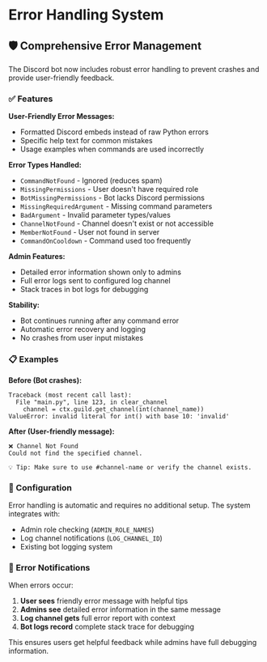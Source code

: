 # Error Handling System

## 🛡️ Comprehensive Error Management

The Discord bot now includes robust error handling to prevent crashes and provide user-friendly feedback.

### ✅ Features

**User-Friendly Error Messages:**
- Formatted Discord embeds instead of raw Python errors
- Specific help text for common mistakes
- Usage examples when commands are used incorrectly

**Error Types Handled:**
- `CommandNotFound` - Ignored (reduces spam)
- `MissingPermissions` - User doesn't have required role
- `BotMissingPermissions` - Bot lacks Discord permissions
- `MissingRequiredArgument` - Missing command parameters
- `BadArgument` - Invalid parameter types/values
- `ChannelNotFound` - Channel doesn't exist or not accessible
- `MemberNotFound` - User not found in server
- `CommandOnCooldown` - Command used too frequently

**Admin Features:**
- Detailed error information shown only to admins
- Full error logs sent to configured log channel
- Stack traces in bot logs for debugging

**Stability:**
- Bot continues running after any command error
- Automatic error recovery and logging
- No crashes from user input mistakes

### 📋 Examples

**Before (Bot crashes):**
```
Traceback (most recent call last):
  File "main.py", line 123, in clear_channel
    channel = ctx.guild.get_channel(int(channel_name))
ValueError: invalid literal for int() with base 10: 'invalid'
```

**After (User-friendly message):**
```
❌ Channel Not Found
Could not find the specified channel.

💡 Tip: Make sure to use #channel-name or verify the channel exists.
```

### 🔧 Configuration

Error handling is automatic and requires no additional setup. The system integrates with:
- Admin role checking (`ADMIN_ROLE_NAMES`)
- Log channel notifications (`LOG_CHANNEL_ID`)
- Existing bot logging system

### 🚨 Error Notifications

When errors occur:
1. **User sees** friendly error message with helpful tips
2. **Admins see** detailed error information in the same message
3. **Log channel gets** full error report with context
4. **Bot logs record** complete stack trace for debugging

This ensures users get helpful feedback while admins have full debugging information.